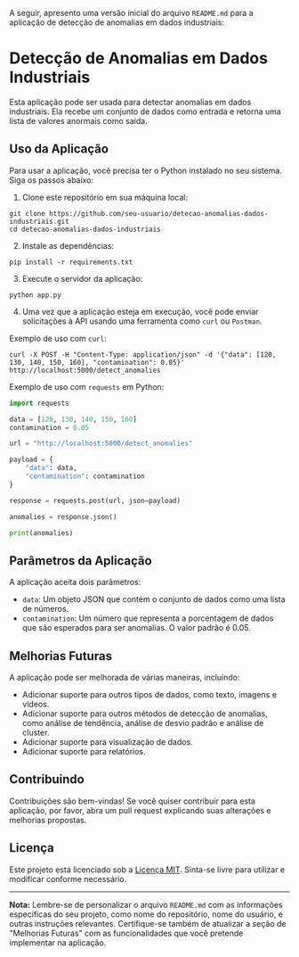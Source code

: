 A seguir, apresento uma versão inicial do arquivo `README.md` para a aplicação de detecção de anomalias em dados industriais:

# Detecção de Anomalias em Dados Industriais

Esta aplicação pode ser usada para detectar anomalias em dados industriais. Ela recebe um conjunto de dados como entrada e retorna uma lista de valores anormais como saída.

## Uso da Aplicação

Para usar a aplicação, você precisa ter o Python instalado no seu sistema. Siga os passos abaixo:

1. Clone este repositório em sua máquina local:

```
git clone https://github.com/seu-usuario/detecao-anomalias-dados-industriais.git
cd detecao-anomalias-dados-industriais
```

2. Instale as dependências:

```
pip install -r requirements.txt
```

3. Execute o servidor da aplicação:

```
python app.py
```

4. Uma vez que a aplicação esteja em execução, você pode enviar solicitações à API usando uma ferramenta como `curl` ou `Postman`.

Exemplo de uso com `curl`:

```
curl -X POST -H "Content-Type: application/json" -d '{"data": [120, 130, 140, 150, 160], "contamination": 0.05}' http://localhost:5000/detect_anomalies
```

Exemplo de uso com `requests` em Python:

```python
import requests

data = [120, 130, 140, 150, 160]
contamination = 0.05

url = "http://localhost:5000/detect_anomalies"

payload = {
    "data": data,
    "contamination": contamination
}

response = requests.post(url, json=payload)

anomalies = response.json()

print(anomalies)
```

## Parâmetros da Aplicação

A aplicação aceita dois parâmetros:

- `data`: Um objeto JSON que contém o conjunto de dados como uma lista de números.
- `contamination`: Um número que representa a porcentagem de dados que são esperados para ser anomalias. O valor padrão é 0.05.

## Melhorias Futuras

A aplicação pode ser melhorada de várias maneiras, incluindo:

- Adicionar suporte para outros tipos de dados, como texto, imagens e vídeos.
- Adicionar suporte para outros métodos de detecção de anomalias, como análise de tendência, análise de desvio padrão e análise de cluster.
- Adicionar suporte para visualização de dados.
- Adicionar suporte para relatórios.

## Contribuindo

Contribuições são bem-vindas! Se você quiser contribuir para esta aplicação, por favor, abra um pull request explicando suas alterações e melhorias propostas.

## Licença

Este projeto está licenciado sob a [Licença MIT](LICENSE). Sinta-se livre para utilizar e modificar conforme necessário.

---

**Nota:** Lembre-se de personalizar o arquivo `README.md` com as informações específicas do seu projeto, como nome do repositório, nome do usuário, e outras instruções relevantes. Certifique-se também de atualizar a seção de "Melhorias Futuras" com as funcionalidades que você pretende implementar na aplicação.

